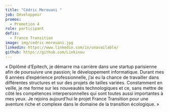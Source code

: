 ```yaml
---
title: "Cédric Merouani "
job: Développeur
promos:
  - Promotion 4
role: participant
defis:
  - France Transition
image: img/cedric-merouani.jpg
linkedin: https://www.linkedin.com/in/unavailable/
github: https://github.com/Linkinou
---
```

« Diplômé d’Epitech, je démarre ma carrière dans une startup parisienne afin de poursuivre une passion; le développement informatique. Durant mes 6 années d’expérience professionnelle, j’ai eu la chance de travailler dans différentes structures et sur des projets de tailles variées. Constamment en veille, je me forme sur les nouveautés technologiques et ce, sans mettre de côté les compétences interpersonnelles qui sont toutes aussi importantes à mes yeux. Je rejoins aujourd’hui le projet France Transition pour une aventure riche et complexe dans le domaine de la transition écologique. »
